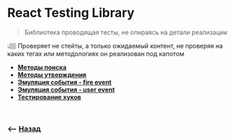 # React Testing Library

> Библиотека проводящая тесты, не опираясь на детали реализации  

👆🏽 Проверяет не стейты, а только ожидаемый контент, не проверяя на каких тегах или методологиях он реализован под капотом                



* **<a href="./pages/search-methods/readme.md">Методы поиска</a>** 
* **<a href="./pages/assertive-methods/readme.md">Методы утверждения</a>** 
* **<a href="./pages/fire-event/readme.md">Эмуляция события - fire event</a>** 
* **<a href="./pages/user-event/readme.md">Эмуляция события - user event</a>**
* **<a href="./pages/hooks/readme.md">Тестирование хуков</a>**

<br>

### ⟵ **<a href="../../readme.md">Назад</a>**